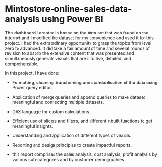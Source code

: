 # Mintostore-online-sales-data-analysis using Power BI
The dashboard I created is based on the data set that was found on the internet and I modified the dataset for my convenience and used it for this project. I had the extraordinary opportunity to grasp the topics from level zero to advanced. It did take a fair amount of time and several rounds of revision to absorb the extensive content that was presented and simultaneously generate visuals that are intuitive, detailed, and comprehensible.

In this project, I have done:
* Formatting, cleaning, transforming and standardisation of the data using Power query editor.

* Application of merge queries and append
queries to make dataset meaningful and
connecting multiple datasets.

* DAX language for custom calculations.

* Efficient use of slicers and filters, and different inbuilt functions to get meaningful insights.

* Understanding and application of different types of visuals.

* Reporting and design principles to create impactful reports.

* this report comprises the sales analysis, cost analysis, profit analysis by various sub-categories and by customer demogrpahies. 

